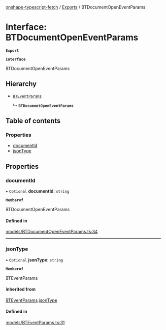 [onshape-typescript-fetch](../README.md) / [Exports](../modules.md) / BTDocumentOpenEventParams

# Interface: BTDocumentOpenEventParams

**`Export`**

**`Interface`**

BTDocumentOpenEventParams

## Hierarchy

- [`BTEventParams`](BTEventParams.md)

  ↳ **`BTDocumentOpenEventParams`**

## Table of contents

### Properties

- [documentId](BTDocumentOpenEventParams.md#documentid)
- [jsonType](BTDocumentOpenEventParams.md#jsontype)

## Properties

### documentId

• `Optional` **documentId**: `string`

**`Memberof`**

BTDocumentOpenEventParams

#### Defined in

[models/BTDocumentOpenEventParams.ts:34](https://github.com/toebes/onshape-typescript-fetch/blob/3e11ae1/models/BTDocumentOpenEventParams.ts#L34)

___

### jsonType

• `Optional` **jsonType**: `string`

**`Memberof`**

BTEventParams

#### Inherited from

[BTEventParams](BTEventParams.md).[jsonType](BTEventParams.md#jsontype)

#### Defined in

[models/BTEventParams.ts:31](https://github.com/toebes/onshape-typescript-fetch/blob/3e11ae1/models/BTEventParams.ts#L31)
